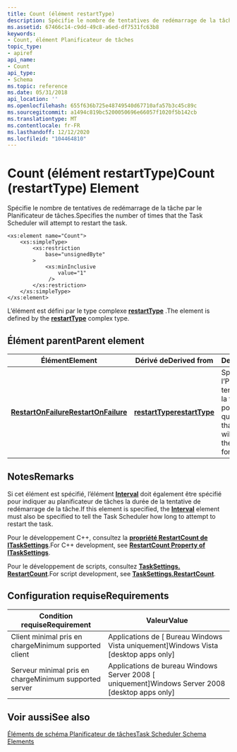 ```yaml
---
title: Count (élément restartType)
description: Spécifie le nombre de tentatives de redémarrage de la tâche par le Planificateur de tâches.
ms.assetid: 67466c14-c9dd-49c8-a6ed-df7531fc63b8
keywords:
- Count, élément Planificateur de tâches
topic_type:
- apiref
api_name:
- Count
api_type:
- Schema
ms.topic: reference
ms.date: 05/31/2018
api_location: ''
ms.openlocfilehash: 655f636b725e48749540d67710afa57b3c45c89c
ms.sourcegitcommit: a1494c819bc5200050696e66057f1020f5b142cb
ms.translationtype: MT
ms.contentlocale: fr-FR
ms.lasthandoff: 12/12/2020
ms.locfileid: "104464810"
---
```

# <a name="count-restarttype-element"></a><span data-ttu-id="bc684-104">Count (élément restartType)</span><span class="sxs-lookup"><span data-stu-id="bc684-104">Count (restartType) Element</span></span>

<span data-ttu-id="bc684-105">Spécifie le nombre de tentatives de redémarrage de la tâche par le Planificateur de tâches.</span><span class="sxs-lookup"><span data-stu-id="bc684-105">Specifies the number of times that the Task Scheduler will attempt to restart the task.</span></span>

``` syntax
<xs:element name="Count">
    <xs:simpleType>
        <xs:restriction
            base="unsignedByte"
        >
            <xs:minInclusive
                value="1"
             />
        </xs:restriction>
    </xs:simpleType>
</xs:element>
```

<span data-ttu-id="bc684-106">L’élément est défini par le type complexe [**restartType**](taskschedulerschema-restarttype-complextype.md) .</span><span class="sxs-lookup"><span data-stu-id="bc684-106">The element is defined by the [**restartType**](taskschedulerschema-restarttype-complextype.md) complex type.</span></span>

## <a name="parent-element"></a><span data-ttu-id="bc684-107">Élément parent</span><span class="sxs-lookup"><span data-stu-id="bc684-107">Parent element</span></span>



| <span data-ttu-id="bc684-108">Élément</span><span class="sxs-lookup"><span data-stu-id="bc684-108">Element</span></span>                                                                               | <span data-ttu-id="bc684-109">Dérivé de</span><span class="sxs-lookup"><span data-stu-id="bc684-109">Derived from</span></span>                                                       | <span data-ttu-id="bc684-110">Description</span><span class="sxs-lookup"><span data-stu-id="bc684-110">Description</span></span>                                                                                                     |
|---------------------------------------------------------------------------------------|--------------------------------------------------------------------|-----------------------------------------------------------------------------------------------------------------|
| [<span data-ttu-id="bc684-111">**RestartOnFailure**</span><span class="sxs-lookup"><span data-stu-id="bc684-111">**RestartOnFailure**</span></span>](taskschedulerschema-restartonfailure-settingstype-element.md) | [<span data-ttu-id="bc684-112">**restartType**</span><span class="sxs-lookup"><span data-stu-id="bc684-112">**restartType**</span></span>](taskschedulerschema-restarttype-complextype.md) | <span data-ttu-id="bc684-113">Spécifie que l’Planificateur de tâches tentera de redémarrer la tâche si elle échoue pour une raison quelconque.</span><span class="sxs-lookup"><span data-stu-id="bc684-113">Specifies that the Task Scheduler will attempt to restart the task if the task fails for any reason.</span></span><br/> |



## <a name="remarks"></a><span data-ttu-id="bc684-114">Notes</span><span class="sxs-lookup"><span data-stu-id="bc684-114">Remarks</span></span>

<span data-ttu-id="bc684-115">Si cet élément est spécifié, l’élément [**Interval**](taskschedulerschema-interval-restarttype-element.md) doit également être spécifié pour indiquer au planificateur de tâches la durée de la tentative de redémarrage de la tâche.</span><span class="sxs-lookup"><span data-stu-id="bc684-115">If this element is specified, the [**Interval**](taskschedulerschema-interval-restarttype-element.md) element must also be specified to tell the Task Scheduler how long to attempt to restart the task.</span></span>

<span data-ttu-id="bc684-116">Pour le développement C++, consultez la [**propriété RestartCount de ITaskSettings**](/windows/desktop/api/taskschd/nf-taskschd-itasksettings-get_restartcount).</span><span class="sxs-lookup"><span data-stu-id="bc684-116">For C++ development, see [**RestartCount Property of ITaskSettings**](/windows/desktop/api/taskschd/nf-taskschd-itasksettings-get_restartcount).</span></span>

<span data-ttu-id="bc684-117">Pour le développement de scripts, consultez [**TaskSettings. RestartCount**](tasksettings-restartcount.md).</span><span class="sxs-lookup"><span data-stu-id="bc684-117">For script development, see [**TaskSettings.RestartCount**](tasksettings-restartcount.md).</span></span>

## <a name="requirements"></a><span data-ttu-id="bc684-118">Configuration requise</span><span class="sxs-lookup"><span data-stu-id="bc684-118">Requirements</span></span>



| <span data-ttu-id="bc684-119">Condition requise</span><span class="sxs-lookup"><span data-stu-id="bc684-119">Requirement</span></span> | <span data-ttu-id="bc684-120">Valeur</span><span class="sxs-lookup"><span data-stu-id="bc684-120">Value</span></span> |
|-------------------------------------|------------------------------------------------------|
| <span data-ttu-id="bc684-121">Client minimal pris en charge</span><span class="sxs-lookup"><span data-stu-id="bc684-121">Minimum supported client</span></span><br/> | <span data-ttu-id="bc684-122">Applications de \[ Bureau Windows Vista uniquement\]</span><span class="sxs-lookup"><span data-stu-id="bc684-122">Windows Vista \[desktop apps only\]</span></span><br/>       |
| <span data-ttu-id="bc684-123">Serveur minimal pris en charge</span><span class="sxs-lookup"><span data-stu-id="bc684-123">Minimum supported server</span></span><br/> | <span data-ttu-id="bc684-124">Applications de bureau Windows Server 2008 \[ uniquement\]</span><span class="sxs-lookup"><span data-stu-id="bc684-124">Windows Server 2008 \[desktop apps only\]</span></span><br/> |



## <a name="see-also"></a><span data-ttu-id="bc684-125">Voir aussi</span><span class="sxs-lookup"><span data-stu-id="bc684-125">See also</span></span>

<dl> <dt>

[<span data-ttu-id="bc684-126">Éléments de schéma Planificateur de tâches</span><span class="sxs-lookup"><span data-stu-id="bc684-126">Task Scheduler Schema Elements</span></span>](task-scheduler-schema-elements.md)
</dt> </dl>

 

 





